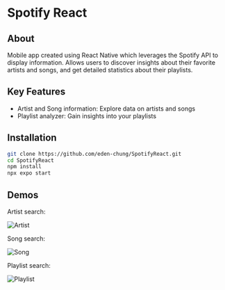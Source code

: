 # Spotify React

## About
Mobile app created using React Native which leverages the Spotify API to display information. Allows users to discover insights about their favorite artists and songs, and get detailed statistics about their playlists. 

## Key Features
- Artist and Song information: Explore data on artists and songs
- Playlist analyzer: Gain insights into your playlists

## Installation

```sh
git clone https://github.com/eden-chung/SpotifyReact.git
cd SpotifyReact
npm install
npx expo start
```
## Demos
Artist search:

![Artist](https://github.com/eden-chung/SpotifyReact/assets/20775937/8a0c6d86-0f88-426a-b7d6-a096fe16b1ab)

Song search:

![Song](https://github.com/eden-chung/SpotifyReact/assets/20775937/93622b4b-52d0-405c-bdae-6f27ed051950)

Playlist search:

![Playlist](https://github.com/eden-chung/SpotifyReact/assets/20775937/95e278e5-9f8a-4eec-b804-849175e3ed7e)

